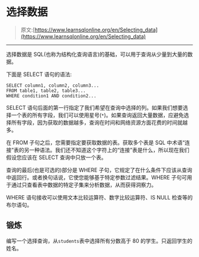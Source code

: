 # 选择数据

> 原文:[https://www.learnsqlonline.org/en/Selecting_data](https://www.learnsqlonline.org/en/Selecting_data)

* * *

选择数据是 SQL(也称为结构化查询语言)的基础，可以用于查询从少量到大量的数据。

下面是 SELECT 语句的语法:

```
SELECT column1, column2, column3...
FROM table1, table2, table3...
WHERE condition1 AND condition2... 
```

SELECT 语句后面的第一行指定了我们希望在查询中选择的列。如果我们想要选择一个表的所有字段，我们可以使用星号(`*`)。如果查询返回大量数据，应避免选择所有字段，因为获取的数据越多，查询在时间和网络资源方面花费的时间就越多。

在 FROM 子句之后，您需要指定要获取数据的表。获取多个表是 SQL 中术语“连接”表的另一种语法。我们还不知道这个字符上的“连接”表是什么，所以现在我们假设您应该在 SELECT 查询中只放一个表。

查询的最后(也是可选的)部分是 WHERE 子句，它规定了在什么条件下应该从查询中返回行。或者换句话说，它使您能够基于特定参数过滤结果。WHERE 子句可用于通过只查看表中数据的特定子集来分析数据，从而获得洞察力。

WHERE 语句接收可以使用文本比较运算符、数字比较运算符、IS NULL 检查等的布尔语句。

## 锻炼

编写一个选择查询，从`students`表中选择所有分数高于 80 的学生。只返回学生的姓名。